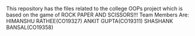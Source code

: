 
This repository has the files related to the college OOPs project which is based on the game of ROCK PAPER AND SCISSORS!!!
Team Members Are:
HIMANSHU RATHEE(CO19327)
ANKIT GUPTA(CO19311)
SHASHANK BANSAL(CO19358)

